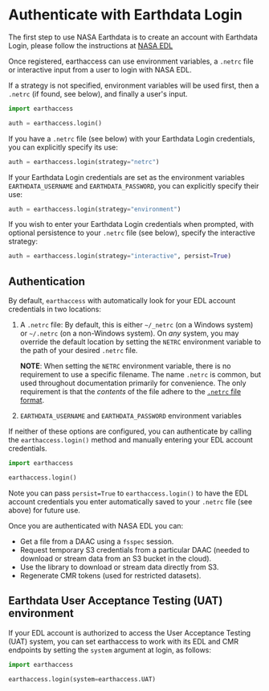 # Authenticate with Earthdata Login

The first step to use NASA Earthdata is to create an account with Earthdata
Login, please follow the instructions at
[NASA EDL](https://urs.earthdata.nasa.gov/)

Once registered, earthaccess can use environment variables, a `.netrc` file or
interactive input from a user to login with NASA EDL.

If a strategy is not specified, environment variables will be used first, then
a `.netrc` (if found, see below), and finally a user's input.

```py
import earthaccess

auth = earthaccess.login()
```

If you have a `.netrc` file (see below) with your Earthdata Login credentials,
you can explicitly specify its use:

```py
auth = earthaccess.login(strategy="netrc")
```

If your Earthdata Login credentials are set as the environment variables
`EARTHDATA_USERNAME` and `EARTHDATA_PASSWORD`, you can explicitly specify their
use:

```py
auth = earthaccess.login(strategy="environment")
```

If you wish to enter your Earthdata Login credentials when prompted, with
optional persistence to your `.netrc` file (see below), specify the interactive
strategy:

```py
auth = earthaccess.login(strategy="interactive", persist=True)
```

## Authentication

By default, `earthaccess` with automatically look for your EDL account
credentials in two locations:

1. A `.netrc` file: By default, this is either `~/_netrc` (on a Windows system)
   or `~/.netrc` (on a non-Windows system).  On *any* system, you may override
   the default location by setting the `NETRC` environment variable to the path
   of your desired `.netrc` file.

   **NOTE**: When setting the `NETRC` environment variable, there is no
   requirement to use a specific filename.  The name `.netrc` is common, but
   used throughout documentation primarily for convenience.  The only
   requirement is that the *contents* of the file adhere to the
   [`.netrc` file format](https://www.gnu.org/software/inetutils/manual/html_node/The-_002enetrc-file.html).
2. `EARTHDATA_USERNAME` and `EARTHDATA_PASSWORD` environment variables

If neither of these options are configured, you can authenticate by calling the
`earthaccess.login()` method and manually entering your EDL account credentials.

```python
import earthaccess

earthaccess.login()
```

Note you can pass `persist=True` to `earthaccess.login()` to have the EDL
account credentials you enter automatically saved to your `.netrc` file (see
above) for future use.

Once you are authenticated with NASA EDL you can:

* Get a file from a DAAC using a `fsspec` session.
* Request temporary S3 credentials from a particular DAAC (needed to download or
  stream data from an S3 bucket in the cloud).
* Use the library to download or stream data directly from S3.
* Regenerate CMR tokens (used for restricted datasets).

## Earthdata User Acceptance Testing (UAT) environment

If your EDL account is authorized to access the User Acceptance Testing (UAT)
system, you can set earthaccess to work with its EDL and CMR endpoints by
setting the `system` argument at login, as follows:

```python
import earthaccess

earthaccess.login(system=earthaccess.UAT)
```
